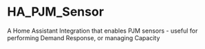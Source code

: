 # HA_PJM_Sensor
A Home Assistant Integration that enables PJM sensors - useful for performing Demand Response, or managing Capacity
